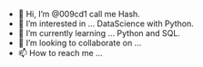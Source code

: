 - 👋 Hi, I’m @009cd1 call me Hash.
- 👀 I’m interested in ... DataScience with Python.
- 🌱 I’m currently learning ... Python and SQL.
- 💞️ I’m looking to collaborate on ...
- 📫 How to reach me ...

<!---
009cd1/009cd1 is a ✨ special ✨ repository because its `README.md` (this file) appears on your GitHub profile.
You can click the Preview link to take a look at your changes.
--->
